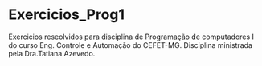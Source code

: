 # Exercicios_Prog1
Exercicios reseolvidos para disciplina de Programação de computadores I do curso Eng. Controle e Automação do CEFET-MG. Disciplina ministrada pela Dra.Tatiana Azevedo. 
